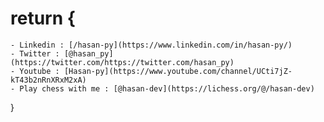 # return {
    - Linkedin : [/hasan-py](https://www.linkedin.com/in/hasan-py/)
    - Twitter : [@hasan_py](https://twitter.com/https://twitter.com/hasan_py)
    - Youtube : [Hasan-py](https://www.youtube.com/channel/UCti7jZ-kT43b2nRnXRxM2xA)
    - Play chess with me : [@hasan-dev](https://lichess.org/@/hasan-dev)
}
